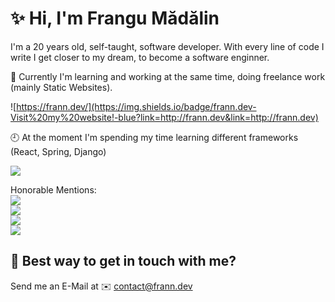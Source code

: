 # ✨ Hi, I'm Frangu Mădălin


I'm a 20 years old, self-taught, software developer.
With every line of code I write I get closer to my dream, to become a software enginner.

📖 Currently I'm learning and working at the same time, doing freelance work (mainly Static Websites).    
  
![https://frann.dev/](https://img.shields.io/badge/frann.dev-Visit%20my%20website!-blue?link=http://frann.dev&link=http://frann.dev)  
  
🕘 At the moment I'm spending my time learning different frameworks (React, Spring, Django)  
  
![](https://img.shields.io/badge/Java-Favorite%20Language-red?logo=java)
  
Honorable Mentions:  
![](https://img.shields.io/badge/Python-%20-red?logo=python)  
![](https://img.shields.io/badge/Javascript-%20-red?logo=javascript)  
![](https://img.shields.io/badge/HTML-%20-red?logo=HTML5)  
![](https://img.shields.io/badge/CSS-%20-red?logo=CSS3)

## 🤘 Best way to get in touch with me? 
Send me an E-Mail at
✉️  contact@frann.dev

<!--
**xFrann/xFrann** is a ✨ _special_ ✨ repository because its `README.md` (this file) appears on your GitHub profile.

Here are some ideas to get you started:

- 🔭 I’m currently working on ...
- 🌱 I’m currently learning ...
- 👯 I’m looking to collaborate on ...
- 🤔 I’m looking for help with ...
- 💬 Ask me about ...
- 📫 How to reach me: ...
- 😄 Pronouns: ...
- ⚡ Fun fact: ...
-->

